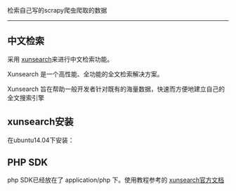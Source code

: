 检索自己写的scrapy爬虫爬取的数据

-----------


## 中文检索

采用 [xunsearch](http://www.xunsearch.com/)来进行中文检索功能。

Xunsearch 是一个高性能、全功能的全文检索解决方案。

Xunsearch 旨在帮助一般开发者针对既有的海量数据，快速而方便地建立自己的全文搜索引擎

## xunsearch安装

在ubuntu14.04下安装：




## PHP SDK
php SDK已经放在了 application/php 下。使用教程参考的 [xunsearch官方文档](http://www.xunsearch.com/doc/php)